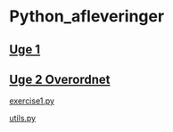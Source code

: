 # Python_afleveringer

## [Uge 1](https://github.com/Simonkruse2/Python_afleveringer/blob/master/Uge%201/aflevering%20uge%201.ipynb)

## [Uge 2 Overordnet](https://github.com/Simonkruse2/Python_afleveringer/tree/master/Uge%202)
  [exercise1.py](https://github.com/Simonkruse2/Python_afleveringer/blob/master/Uge%202/exercise1.py) 
  
  [utils.py](https://github.com/Simonkruse2/Python_afleveringer/blob/master/Uge%202/utils.py)
